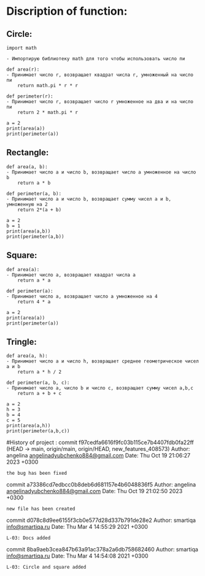 # Discription of function:
## Circle:
    import math

    - Импортирую библиотеку math для того чтобы использовать число пи

    def area(r):
    - Принимает число r, возвращает квадрат числа r, умноженный на число пи
        return math.pi * r * r

    def perimeter(r):
    - Принимает число r, возвращает число r умноженное на два и на число пи
        return 2 * math.pi * r
```
a = 2
print(area(a))
print(perimeter(a))
```
## Rectangle:
    def area(a, b):
    - Принимает число a и число b, возвращает число a умноженное на число b
        return a * b

    def perimeter(a, b):
    - Принимает число a и число b, возвращает сумму чисел a и b, умноженную на 2
        return 2*(a + b)
```
a = 2
b = 1
print(area(a,b))
print(perimeter(a,b))
```
## Square:
    def area(a):
    - Принимает число a, возвращает квадрат числа а
        return a * a

    def perimeter(a):
    - Принимает число a, возвращает число a умноженное на 4
        return 4 * a
```
a = 2
print(area(a))
print(perimeter(a))
```
## Tringle:
    def area(a, h):
    - Принимает число a и число h, возвращает среднее геометрическое чисел а и b
        return a * h / 2

    def perimeter(a, b, c):
    - Принимает число a, число b и число с, возвращает сумму чисел a,b,c
        return a + b + с
```
a = 2
h = 3
b = 4
c = 5 
print(area(a,h))
print(perimeter(a,b,c))
```

#History of project :
commit f97cedfa6616f9fc03b115ce7b4407fdb0fa22ff (HEAD -> main, origin/main, origin/HEAD, new_features_408573)
Author: angelina <angelinadyubchenko884@gmail.com>
Date:   Thu Oct 19 21:06:27 2023 +0300

    the bug has been fixed

commit a73386cd7edbcc0b8deb6d681157e4b6048836f5
Author: angelina <angelinadyubchenko884@gmail.com>
Date:   Thu Oct 19 21:02:50 2023 +0300

    new file has been created

commit d078c8d9ee6155f3cb0e577d28d337b791de28e2
Author: smartiqa <info@smartiqa.ru>
Date:   Thu Mar 4 14:55:29 2021 +0300

    L-03: Docs added

commit 8ba9aeb3cea847b63a91ac378a2a6db758682460
Author: smartiqa <info@smartiqa.ru>
Date:   Thu Mar 4 14:54:08 2021 +0300

    L-03: Circle and square added
